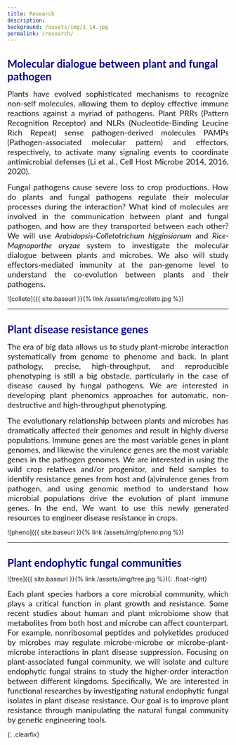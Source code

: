 ```yaml
---
title: Research
description:   
background: /assets/img/1_14.jpg
permalink: /research/
---
```


<br/>

<font face="Lato" size="5" color="#00007f">
 <b>Molecular dialogue between plant and fungal pathogen</b>
</font>
 
 

<p align="justify"><font face="Lato" size="4">Plants have evolved sophisticated mechanisms to recognize non-self molecules, allowing them to deploy effective immune reactions against a myriad of pathogens. Plant PRRs (Pattern Recognition Receptor) and NLRs (Nucleotide-Binding Leucine Rich Repeat) sense pathogen-derived molecules PAMPs (Pathogen-associated molecular pattern) and effectors, respectively, to activate many signaling events to coordinate antimicrobial defenses (Li et al., Cell Host Microbe 2014, 2016, 2020).</font></p>
 
 
<p align="justify"><font face="Lato" size="4">Fungal pathogens cause severe loss to crop productions. How do plants and fungal pathogens regulate their molecular processes during the interaction? What kind of molecules are involved in the communication between plant and fungal pathogen, and how are they transported between each other? We will use <em> Arabidopsis-Colletotrichum higginsianum </em> and <em> Rice-Magnaporthe oryzae </em> system to investigate the molecular dialogue between plants and microbes. We also will study effectors-mediated immunity at the pan-genome level to understand the co-evolution between plants and their pathogens.</font></p>
![colleto]({{ site.baseurl }}{% link /assets/img/colleto.jpg %})


---

<br/>
  
<font face="Lato" size="5" color="#00007f">
 <b>Plant disease resistance genes</b>
</font>
 
  
<p align="justify"><font face="Lato" size="4">The era of big data allows us to study plant-microbe interaction systematically from genome to phenome and back. In plant pathology, precise, high-throughput, and reproducible phenotyping is still a big obstacle, particularly in the case of disease caused by fungal pathogens. We are interested in developing plant phenomics approaches for automatic, non-destructive and high-throughput phenotyping.</font></p>
 
 
<p align="justify"><font face="Lato" size="4">The evolutionary relationship between plants and microbes has dramatically affected their genomes and result in highly diverse populations. Immune genes are the most variable genes in plant genomes, and likewise the virulence genes are the most variable genes in the pathogen genomes. We are interested in using the wild crop relatives and/or progenitor, and field samples to identify resistance genes from host and (a)virulence genes from pathogen, and using genomic method to understand how microbial populations drive the evolution of plant immune genes. In the end, We want to use this newly generated resources to engineer disease resistance in crops.</font></p>
![pheno]({{ site.baseurl }}{% link /assets/img/pheno.png %}) 


---

<br/>

<font face="Lato" size="5" color="#00007f">
 <b>Plant endophytic fungal communities</b>
</font>
 
 
![tree]({{ site.baseurl }}{% link /assets/img/tree.jpg %}){: .float-right}
<p align="justify"><font face="Lato" size="4">Each plant species harbors a core microbial community, which plays a critical function in plant growth and resistance. Some recent studies about human and plant microbiome show that metabolites from both host and microbe can affect counterpart. For example, nonribosomal peptides and polyketides produced by microbes may regulate microbe-microbe or microbe-plant-microbe interactions in plant disease suppression. Focusing on plant-associated fungal community, we will isolate and culture endophytic fungal strains to study the higher-order interaction between different kingdoms. Specifically, We are interested in functional researches by investigating natural endophytic fungal isolates in plant disease resistance. Our goal is to improve plant resistance through manipulating the natural fungal community by genetic engineering tools.</font></p>

{: .clearfix} 


